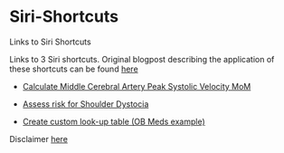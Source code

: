 # Siri-Shortcuts
Links to Siri Shortcuts

Links to 3 Siri shortcuts.
Original blogpost describing the application of these shortcuts can be found [here](https://ericbergh.netlify.com/post/medical-automation-with-javascript-and-siri-shortcuts-in-ios/)

  + [Calculate Middle Cerebral Artery Peak Systolic Velocity MoM](https://www.icloud.com/shortcuts/09e739c695364f4b8dd8bc553de50cbc)  
  
  + [Assess risk for Shoulder Dystocia](https://www.icloud.com/shortcuts/ef3575a950f34fc1b3eebc55ae221c77) 
  
  + [Create custom look-up table (OB Meds example)](https://www.icloud.com/shortcuts/0177490a13b94af0b2f8af2c534584d8)  
  
  
  Disclaimer [here](https://github.com/berghe01/Siri-Shortcuts/blob/master/Disclaimer)
  
